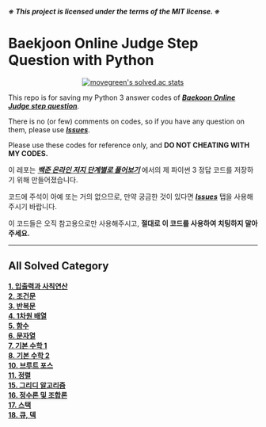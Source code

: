 ***※ This project is licensed under the terms of the MIT license. ※***

# Baekjoon Online Judge Step Question with Python

<div align = 'center'>
  
  [![movegreen's solved.ac stats](https://github-readme-solvedac.hyp3rflow.vercel.app/api/?handle=movegreen)](https://www.acmicpc.net/user/movegreen)

</div>
  
This repo is for saving my Python 3 answer codes of [***Baekoon Online Judge step question***](https://www.acmicpc.net/step).

There is no (or few) comments on codes, so if you have any question on them, please use [***Issues***](https://github.com/WondooSeo/Baekjoon_OJ_Step_Question_with_Python/issues).

Please use these codes for reference only, and **DO NOT CHEATING WITH MY CODES.**

이 레포는 [***백준 온라인 저지 단계별로 풀어보기***](https://www.acmicpc.net/step) 에서의 제 파이썬 3 정답 코드를 저장하기 위해 만들어졌습니다.

코드에 주석이 아예 또는 거의 없으므로, 만약 궁금한 것이 있다면 [***Issues***](https://github.com/WondooSeo/Baekjoon_OJ_Step_Question_with_Python/issues) 탭을 사용해주시기 바랍니다.

이 코드들은 오직 참고용으로만 사용해주시고, **절대로 이 코드를 사용하여 치팅하지 말아주세요.**

---

## All Solved Category
**[1. 입출력과 사칙연산](https://github.com/WondooSeo/Baekjoon_OJ_Step_Question_with_Python/tree/main/1.%20%EC%9E%85%EC%B6%9C%EB%A0%A5%EA%B3%BC%20%EC%82%AC%EC%B9%99%EC%97%B0%EC%82%B0) </br>
[2. 조건문](https://github.com/WondooSeo/Baekjoon_OJ_Step_Question_with_Python/tree/main/2.%20%EC%A1%B0%EA%B1%B4%EB%AC%B8) </br>
[3. 반복문](https://github.com/WondooSeo/Baekjoon_OJ_Step_Question_with_Python/tree/main/3.%20%EB%B0%98%EB%B3%B5%EB%AC%B8) </br>
[4. 1차원 배열](https://github.com/WondooSeo/Baekjoon_OJ_Step_Question_with_Python/tree/main/4.%201%EC%B0%A8%EC%9B%90%20%EB%B0%B0%EC%97%B4) </br>
[5. 함수](https://github.com/WondooSeo/Baekjoon_OJ_Step_Question_with_Python/tree/main/5.%20%ED%95%A8%EC%88%98) </br>
[6. 문자열](https://github.com/WondooSeo/Baekjoon_OJ_Step_Question_with_Python/tree/main/6.%20%EB%AC%B8%EC%9E%90%EC%97%B4) </br>
[7. 기본 수학 1](https://github.com/WondooSeo/Baekjoon_OJ_Step_Question_with_Python/tree/main/7.%20%EA%B8%B0%EB%B3%B8%20%EC%88%98%ED%95%99%201) </br>
[8. 기본 수학 2](https://github.com/WondooSeo/Baekjoon_OJ_Step_Question_with_Python/tree/main/8.%20%EA%B8%B0%EB%B3%B8%20%EC%88%98%ED%95%99%202) </br>
[10. 브루트 포스](https://github.com/WondooSeo/Baekjoon_OJ_Step_Question_with_Python/tree/main/10.%20%EB%B8%8C%EB%A3%A8%ED%8A%B8%20%ED%8F%AC%EC%8A%A4) </br>
[11. 정렬](https://github.com/WondooSeo/Baekjoon_OJ_Step_Question_with_Python/tree/main/11.%20%EC%A0%95%EB%A0%AC) </br>
[15. 그리디 알고리즘](https://github.com/WondooSeo/Baekjoon_OJ_Step_Question_with_Python/tree/main/15.%20%EA%B7%B8%EB%A6%AC%EB%94%94%20%EC%95%8C%EA%B3%A0%EB%A6%AC%EC%A6%98) </br>
[16. 정수론 및 조합론](https://github.com/WondooSeo/Baekjoon_OJ_Step_Question_with_Python/tree/main/16.%20%EC%A0%95%EC%88%98%EB%A1%A0%20%EB%B0%8F%20%EC%A1%B0%ED%95%A9%EB%A1%A0) </br>
[17. 스택](https://github.com/WondooSeo/Baekjoon_OJ_Step_Question_with_Python/tree/main/17.%20%EC%8A%A4%ED%83%9D) </br>
[18. 큐, 덱](https://github.com/WondooSeo/Baekjoon_OJ_Step_Question_with_Python/tree/main/18.%20%ED%81%90%2C%20%EB%8D%B1) </br>**
